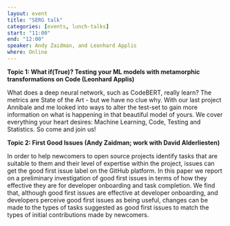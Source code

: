 ```yaml
---
layout: event
title: "SERG talk"
categories: [events, lunch-talks]
start: "11:00"
end: "12:00"
speaker: Andy Zaidman, and Leonhard Applis
where: Online
---
```


**Topic 1: What if(True)? Testing your ML models with metamorphic transformations on Code (Leonhard Applis)**

What does a deep neural network, such as CodeBERT, really learn? The metrics are State of the Art - but we have no clue why. 
With our last project Annibale and me looked into ways to alter the test-set to gain more information on what is happening in that beautiful model of yours. 
We cover everything your heart desires: Machine Learning, Code, Testing and Statistics. So come and join us!

**Topic 2: First Good Issues (Andy Zaidman; work with David Alderliesten)**

In order to help newcomers to open source projects identify tasks that are suitable to them and their level of expertise within the project, issues can get the good first issue label on the GitHub platform. In this paper we report on a preliminary investigation of good first issues in terms of how they effective they are for developer onboarding and task completion. We find that, although good first issues are effective at developer onboarding, and developers perceive good first issues as being useful, changes can be made to the types of tasks suggested as good first issues to match the types of initial contributions made by newcomers.







